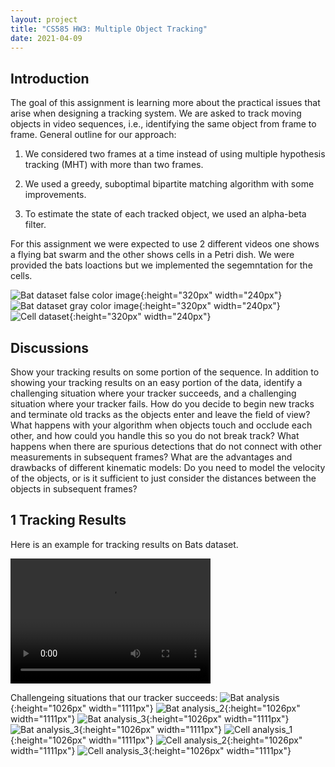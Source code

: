 ```yaml
---
layout: project
title: "CS585 HW3: Multiple Object Tracking"
date: 2021-04-09
---
```


Introduction
---------------------

The goal of this assignment is learning more about the practical issues that arise when designing a tracking system. We are asked to track moving objects in video sequences, i.e., identifying the same object from frame to frame. General outline for our approach:

1. We considered two frames at a time instead of using multiple hypothesis tracking (MHT) with more than two frames.

2. We used a greedy, suboptimal bipartite matching algorithm with some improvements.

3. To estimate the state of each tracked object, we used an alpha-beta filter.

For this assignment we were expected to use 2 different videos one shows a flying bat swarm and the other shows cells in a Petri dish. We were provided the bats loactions but we implemented the segemntation for the cells. 

![Bat dataset false color image](/pics/CS585Bats-FalseColorBats.png){:height="320px" width="240px"}
![Bat dataset gray color image](/pics/CS585Bats-GrayBats.png ){:height="320px" width="240px"}
![Cell dataset](/pics/CS585-Cells.jpg){:height="320px" width="240px"}



Discussions
---------------------
Show your tracking results on some portion of the sequence. In addition to showing your tracking results on an easy portion of the data, identify a challenging situation where your tracker succeeds, and a challenging situation where your tracker fails.
How do you decide to begin new tracks and terminate old tracks as the objects enter and leave the field of view?
What happens with your algorithm when objects touch and occlude each other, and how could you handle this so you do not break track?
What happens when there are spurious detections that do not connect with other measurements in subsequent frames?
What are the advantages and drawbacks of different kinematic models: Do you need to model the velocity of the objects, or is it sufficient to just consider the distances between the objects in subsequent frames?

1 Tracking Results
---------------------
Here is an example for tracking results on Bats dataset.

<video src="/pics/hw5_writeup_files/bat_video.mp4" width="320" height="200" controls preload></video>

Challengeing situations that our tracker succeeds:
![Bat analysis](/pics/hw5_writeup_files/bat_analysis.png 'Bat Analysis'){:height="1026px" width="1111px"}
![Bat analysis_2](/pics/hw5_writeup_files/bat_success.png 'Bat Analysis'){:height="1026px" width="1111px"}
![Bat analysis_3](/pics/hw5_writeup_files/success.png 'Bat Analysis'){:height="1026px" width="1111px"}
![Bat analysis_3](/pics/hw5_writeup_files/failure.png 'Bat Analysis'){:height="1026px" width="1111px"}
![Cell analysis_1](/pics/hw5_writeup_files/cell_success.png 'Cell Analysis'){:height="1026px" width="1111px"}
![Cell analysis_2](/pics/hw5_writeup_files/cell_failure.png 'Cell Analysis'){:height="1026px" width="1111px"}
![Cell analysis_3](/pics/hw5_writeup_files/cell_analysis.png 'Cell Analysis'){:height="1026px" width="1111px"}



